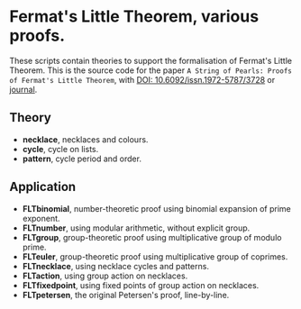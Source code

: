 
# Fermat's Little Theorem, various proofs.

These scripts contain theories to support the formalisation of Fermat's Little Theorem. This is the source code for the paper `A String of Pearls: Proofs of Fermat's Little Theorem`, with [DOI: 10.6092/issn.1972-5787/3728](https://doi.org/10.6092/issn.1972-5787/3728) or [journal](https://jfr.unibo.it/article/view/3728).

## Theory
* __necklace__, necklaces and colours.
* __cycle__, cycle on lists.
* __pattern__, cycle period and order.

## Application
* __FLTbinomial__, number-theoretic proof using binomial expansion of prime exponent.
* __FLTnumber__, using modular arithmetic, without explicit group.
* __FLTgroup__, group-theoretic proof using multiplicative group of modulo prime.
* __FLTeuler__, group-theoretic proof using multiplicative group of coprimes.
* __FLTnecklace__, using necklace cycles and patterns.
* __FLTaction__, using group action on necklaces.
* __FLTfixedpoint__, using fixed points of group action on necklaces.
* __FLTpetersen__, the original Petersen's proof, line-by-line.
